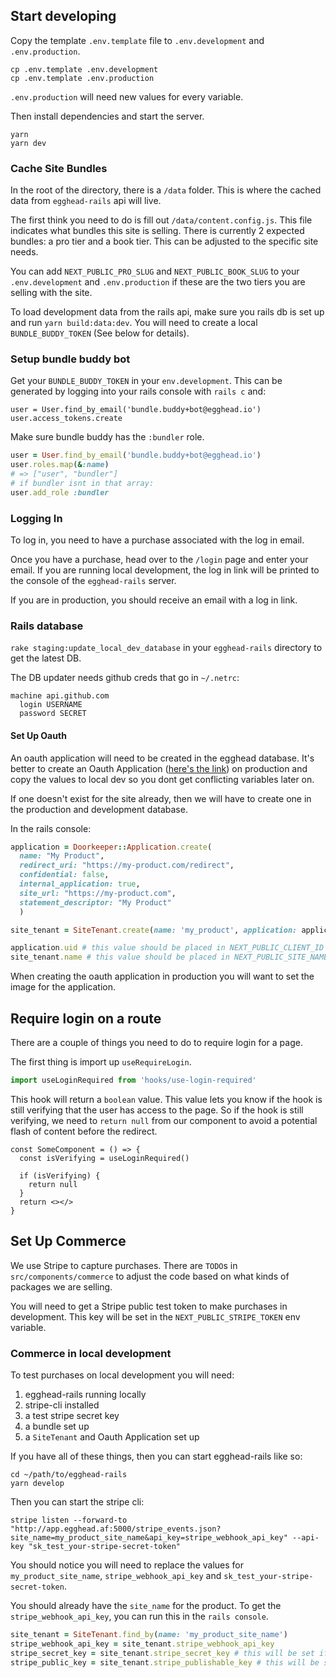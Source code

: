 ## Start developing

Copy the template `.env.template` file to `.env.development` and `.env.production`.

```shell
cp .env.template .env.development
cp .env.template .env.production
```

`.env.production` will need new values for every variable.

Then install dependencies and start the server.

```shell
yarn
yarn dev
```

### Cache Site Bundles

In the root of the directory, there is a `/data` folder. This is where the cached data from `egghead-rails` api will live.

The first think you need to do is fill out `/data/content.config.js`. This file indicates what bundles this site is selling. There is currently 2 expected bundles: a pro tier and a book tier. This can be adjusted to the specific site needs.

You can add `NEXT_PUBLIC_PRO_SLUG` and `NEXT_PUBLIC_BOOK_SLUG` to your `.env.development` and `.env.production` if these are the two tiers you are selling with the site.

To load development data from the rails api, make sure you rails db is set up and run `yarn build:data:dev`. You will need to create a local `BUNDLE_BUDDY_TOKEN` (See below for details).

### Setup bundle buddy bot

Get your `BUNDLE_BUDDY_TOKEN` in your `env.development`. This can be generated by logging into your rails console with `rails c` and:

```
user = User.find_by_email('bundle.buddy+bot@egghead.io')
user.access_tokens.create
```

Make sure bundle buddy has the `:bundler` role.

```ruby
user = User.find_by_email('bundle.buddy+bot@egghead.io')
user.roles.map(&:name)
# => ["user", "bundler"]
# if bundler isnt in that array:
user.add_role :bundler
```

### Logging In

To log in, you need to have a purchase associated with the log in email.

Once you have a purchase, head over to the `/login` page and enter your email. If you are running local development, the log in link will be printed to the console of the `egghead-rails` server.

If you are in production, you should receive an email with a log in link.

### Rails database

`rake staging:update_local_dev_database` in your `egghead-rails` directory to get the latest DB.

The DB updater needs github creds that go in `~/.netrc`:

```
machine api.github.com
  login USERNAME
  password SECRET
```

#### Set Up Oauth

An oauth application will need to be created in the egghead database. It's better to create an Oauth Application ([here's the link](https://app.egghead.io/oauth/applications/new)) on production and copy the values to local dev so you dont get conflicting variables later on.

If one doesn't exist for the site already, then we will have to create one in the production and development database.

In the rails console:

```ruby
application = Doorkeeper::Application.create(
  name: "My Product",
  redirect_uri: "https://my-product.com/redirect",
  confidential: false,
  internal_application: true,
  site_url: "https://my-product.com",
  statement_descriptor: "My Product"
  )

site_tenant = SiteTenant.create(name: 'my_product', application: application)

application.uid # this value should be placed in NEXT_PUBLIC_CLIENT_ID
site_tenant.name # this value should be placed in NEXT_PUBLIC_SITE_NAME
```

When creating the oauth application in production you will want to set the image for the application.

## Require login on a route

There are a couple of things you need to do to require login for a page.

The first thing is import up `useRequireLogin`.

```ts
import useLoginRequired from 'hooks/use-login-required'
```

This hook will return a `boolean` value. This value lets you know if the hook is still verifying that the user has access to the page. So if the hook is still verifying, we need to `return null` from our component to avoid a potential flash of content before the redirect.

```tsx
const SomeComponent = () => {
  const isVerifying = useLoginRequired()

  if (isVerifying) {
    return null
  }
  return <></>
}
```

## Set Up Commerce

We use Stripe to capture purchases. There are `TODO`s in `src/components/commerce` to adjust the code based on what kinds of packages we are selling.

You will need to get a Stripe public test token to make purchases in development. This key will be set in the `NEXT_PUBLIC_STRIPE_TOKEN` env variable.

### Commerce in local development

To test purchases on local development you will need:

1. egghead-rails running locally
2. stripe-cli installed
3. a test stripe secret key
4. a bundle set up
5. a `SiteTenant` and Oauth Application set up

If you have all of these things, then you can start egghead-rails like so:

```shell
cd ~/path/to/egghead-rails
yarn develop
```

Then you can start the stripe cli:

```shell
stripe listen --forward-to "http://app.egghead.af:5000/stripe_events.json?site_name=my_product_site_name&api_key=stripe_webhook_api_key" --api-key "sk_test_your-stripe-secret-token"
```

You should notice you will need to replace the values for `my_product_site_name`, `stripe_webhook_api_key` and `sk_test_your-stripe-secret-token`.

You should already have the `site_name` for the product. To get the `stripe_webhook_api_key`, you can run this in the `rails console`.

```ruby
site_tenant = SiteTenant.find_by(name: 'my_product_site_name')
stripe_webhook_api_key = site_tenant.stripe_webhook_api_key
stripe_secret_key = site_tenant.stripe_secret_key # this will be set if the product has already been set up
stripe_public_key = site_tenant.stripe_publishable_key # this will be set if the product has already been set up
```
